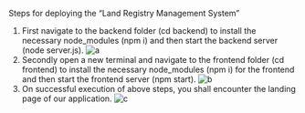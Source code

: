 Steps for deploying the “Land Registry Management System”
1.	First navigate to the backend folder (cd backend) to install the necessary node_modules (npm i) and then start the backend server (node server.js).
![a](https://github.com/user-attachments/assets/c901e039-2636-4b3a-9ad0-d893b4650567)
2.	Secondly open a new terminal and navigate to the frontend folder (cd frontend) to install the necessary node_modules (npm i) for the frontend and then start the frontend server (npm start).
![b](https://github.com/user-attachments/assets/f499f92f-4039-448c-ad5e-84ca0cfc2cba)
3.	On successful execution of above steps, you shall encounter the landing page of our application.
![c](https://github.com/user-attachments/assets/8051546b-f44d-47d6-a6fb-f49706449eee)
